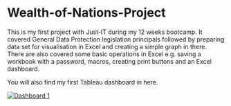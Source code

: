 # Wealth-of-Nations-Project
This is my first project with Just-IT during my 12 weeks bootcamp. It covered General Data Protection legislation principals followed by preparing data set for visualisation in Excel and creating a simple graph in there. 
There are also covered some basic operations in Excel e.g. saving a workbook with a password, macros, creating print buttons and an Excel dashboard.

You will also find my first Tableau dashboard in here.





<div class='tableauPlaceholder' id='viz1684150264532' style='position: relative'><noscript><a href='#'><img alt='Dashboard 1 ' src='https:&#47;&#47;public.tableau.com&#47;static&#47;images&#47;Wo&#47;WorldTop20GDP&#47;Dashboard1&#47;1_rss.png' style='border: none' /></a></noscript><object class='tableauViz'  style='display:none;'><param name='host_url' value='https%3A%2F%2Fpublic.tableau.com%2F' /> <param name='embed_code_version' value='3' /> <param name='site_root' value='' /><param name='name' value='WorldTop20GDP&#47;Dashboard1' /><param name='tabs' value='no' /><param name='toolbar' value='yes' /><param name='static_image' value='https:&#47;&#47;public.tableau.com&#47;static&#47;images&#47;Wo&#47;WorldTop20GDP&#47;Dashboard1&#47;1.png' /> <param name='animate_transition' value='yes' /><param name='display_static_image' value='yes' /><param name='display_spinner' value='yes' /><param name='display_overlay' value='yes' /><param name='display_count' value='yes' /><param name='language' value='en-GB' />

  [Link to Tableou](https://public.tableau.com/views/WorldTop20GDP/Dashboard1?:language=en-GB&:display_count=n&:origin=viz_share_link)
